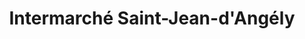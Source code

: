 ---
title: "Intermarché Saint-Jean-d'Angély"
url: /saint-jean-dangely/intermarche-saint-jean-dangely/
shop: Gasflaschen
---